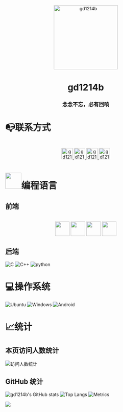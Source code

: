 <p align="center">
 <img width="200px" src="https://blog.gd1214b.icu/images/avatar.png" align="center" alt="gd1214b" />
 <h1 align="center">gd1214b</h1>
</p>

<h3 align="center">念念不忘，必有回响</h3>

# 📭联系方式
<p align="center">
<br/>
<a href="https://twitter.com/gd1214b">
  <img alt="gd1214b | Twitter" width="35px" src="https://cdn.gd1214b.tk/icon/twitter.png" />
</a>
<a href="https://t.me/gd1214b">
  <img alt="gd1214b's Telegram" width="35px" src="https://cdn.gd1214b.tk/icon/telegram.png" />
</a>
<a href="https://www.facebook.com/gd1214b">
  <img alt="gd1214b's Facebook" width="35px" src="https://cdn.gd1214b.tk/icon/facebook.png" />
</a>
<a href="https://github.com/gd1214b">
  <img alt="gd1214b's github" width="35px" src="https://cdn.gd1214b.tk/icon/github.png" />
</a>

</p>


# <img src="https://cdn.gd1214b.tk/giphy.gif" width="50">编程语言
## 前端

<p align="center">
<br/>
<a>
  <img width="45px" src="https://cdn.gd1214b.tk/icon/html.png" />
</a>
<a>
  <img width="45px" src="https://cdn.gd1214b.tk/icon/css.png" />
</a>
<a>
  <img width="45px" src="https://cdn.gd1214b.tk/icon/js.png" />
</a>
<a>
  <img width="45px" src="https://cdn.gd1214b.tk/icon/markdown.png" />
</a>

</p>

## 后端
![C](https://cdn.gd1214b.tk/icon/c.png) 
![C++](https://cdn.gd1214b.tk/icon/c++.png) 
![python](https://cdn.gd1214b.tk/icon/python.png)

# 💻操作系统
![Ubuntu](https://cdn.gd1214b.tk/icon/ubuntu.png)
![Windows](https://cdn.gd1214b.tk/icon/windows.png)
![Android](https://cdn.gd1214b.tk/icon/android.png)

# 📈统计
## 本页访问人数统计
![访问人数统计](https://count.getloli.com/get/@gd1214b-github?theme=gelbooru)

## GitHub 统计
![gd1214b's GitHub stats](https://github-stats.gd1214b.tk/api?username=gd1214b&show_icons=true&theme=radical)
![Top Langs](https://github-stats.gd1214b.tk/api/top-langs/?username=gd1214b&layout=compact&theme=radical)
![Metrics](https://cdn.gd1214b.tk/github-metrics.svg)

![](https://hit.yhype.me/github/profile?user_id=37929478)

